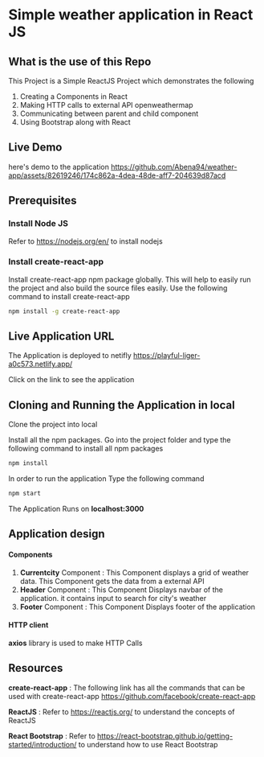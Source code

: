 # Simple weather application in React JS

## What is the use of this Repo

This Project is a Simple ReactJS Project which demonstrates the following
1. Creating a Components in React
2. Making HTTP calls to external API openweathermap
3. Communicating between parent and child component
4. Using Bootstrap along with React

## Live Demo 
here's demo to the application
https://github.com/Abena94/weather-app/assets/82619246/174c862a-4dea-48de-aff7-204639d87acd
## Prerequisites
### Install Node JS
Refer to https://nodejs.org/en/ to install nodejs

### Install create-react-app
Install create-react-app npm package globally. This will help to easily run the project and also build the source files easily. Use the following command to install create-react-app

```bash
npm install -g create-react-app
```
## Live Application URL

The Application is deployed to netifly https://playful-liger-a0c573.netlify.app/

Click on the link to see the application

## Cloning and Running the Application in local

Clone the project into local

Install all the npm packages. Go into the project folder and type the following command to install all npm packages

```bash
npm install
```

In order to run the application Type the following command

```bash
npm start
```

The Application Runs on **localhost:3000**

## Application design

#### Components

1. **Currentcity** Component : This Component displays a grid of weather data. This Component gets the data from a external API
2. **Header** Component : This Component Displays navbar of the application. it contains input to search for city's weather
3. **Footer** Component : This Component Displays footer of the application

#### HTTP client

**axios** library is used to make HTTP Calls
 
## Resources

**create-react-app** : The following link has all the commands that can be used with create-react-app
https://github.com/facebook/create-react-app

**ReactJS** : Refer to https://reactjs.org/ to understand the concepts of ReactJS

**React Bootstrap** : Refer to https://react-bootstrap.github.io/getting-started/introduction/ to understand how to use React Bootstrap

